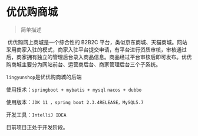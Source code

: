 # 优优购商城

> 简单描述

​	优优购网上商城是一个综合性的 B2B2C 平台，类似京东商城、天猫商城。网站采用商家入驻的模式，商家入驻平台提交申请，有平台进行资质审核，审核通过后，商家拥有独立的管理后台录入商品信息。商品经过平台审核后即可发布。优优购商城主要分为网站前台、运营商后台、商家管理后台三个子系统。

``lingyunshop``是优优购商城的后端

使用技术：``springboot + mybatis + mysql`` ``nacos + dubbo``

使用版本：``JDK 11 ，spring boot 2.3.4RELEASE，MySQL5.7``

开发工具：``IntelliJ IDEA``

目前项目正处于开发阶段。